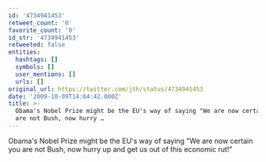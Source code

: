 ```yaml
---
id: '4734941453'
retweet_count: '0'
favorite_count: '0'
id_str: '4734941453'
retweeted: false
entities:
  hashtags: []
  symbols: []
  user_mentions: []
  urls: []
original_url: https://twitter.com/jth/status/4734941453
date: '2009-10-09T14:04:42.000Z'
title: >-
  Obama's Nobel Prize might be the EU's way of saying "We are now certain you
  are not Bush, now hurry …
---
```


Obama's Nobel Prize might be the EU's way of saying "We are now certain you are not Bush, now hurry up and get us out of this economic rut!"